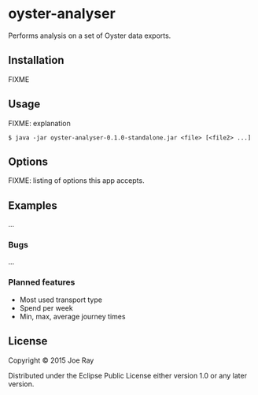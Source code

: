 # oyster-analyser

Performs analysis on a set of Oyster data exports.

## Installation

FIXME

## Usage

FIXME: explanation

    $ java -jar oyster-analyser-0.1.0-standalone.jar <file> [<file2> ...]

## Options

FIXME: listing of options this app accepts.

## Examples

...

### Bugs

...

### Planned features

* Most used transport type
* Spend per week
* Min, max, average journey times

## License

Copyright © 2015 Joe Ray

Distributed under the Eclipse Public License either version 1.0 or any later version.

